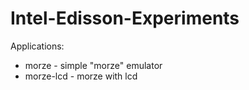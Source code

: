 # Intel-Edisson-Experiments

Applications:
* morze - simple "morze" emulator
* morze-lcd - morze with lcd